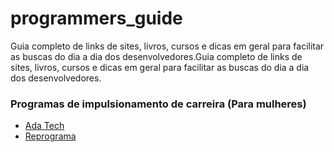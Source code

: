 # programmers_guide
Guia completo de links de sites, livros, cursos e dicas em geral para facilitar as buscas do dia a dia dos desenvolvedores.Guia completo de links de sites, livros, cursos e dicas em geral para facilitar as buscas do dia a dia dos desenvolvedores.

### Programas de impulsionamento de carreira (Para mulheres)
* [Ada Tech](https://ada.tech)
* [Reprograma](https://reprograma.com.br)

